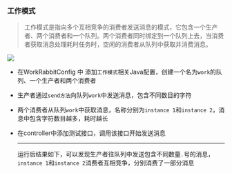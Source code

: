 ### 工作模式

> 工作模式是指向多个互相竞争的消费者发送消息的模式，它包含一个生产者、两个消费者和一个队列。两个消费者同时绑定到一个队列上去，当消费者获取消息处理耗时任务时，空闲的消费者从队列中获取并消费消息。

![](https://mmbiz.qpic.cn/mmbiz_png/CKvMdchsUwnv70NjgrxuUOeAzNicr0UmTMAiaUsehmU2DMsbybDzIytME2lhUZNtNeb5vJhOZuuyw5Vx7WZib1Smg/640?wx_fmt=png&tp=webp&wxfrom=5&wx_lazy=1&wx_co=1)

- 在WorkRabbitConfig 中 添加`工作模式`相关Java配置，创建一个名为`work`的队列、一个生产者和两个消费者

- 生产者通过`send方法`向队列`work`中发送消息，包含不同数目的字符

- 两个消费者从队列`work`中获取消息，名称分别为`instance 1`和`instance 2`，消息中包含字符数目越多，耗时越长

- 在controller中添加测试接口，调用该接口开始发送消息

  ---

  运行后结果如下，可以发现生产者往队列中发送包含不同数量`.`号的消息，`instance 1`和`instance 2`消费者互相竞争，分别消费了一部分消息